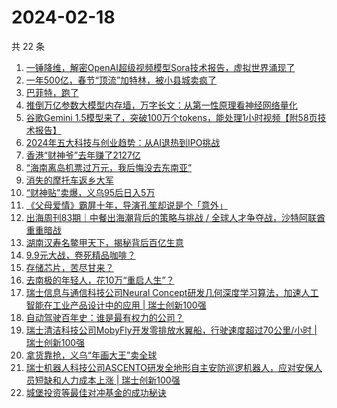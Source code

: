 # 2024-02-18

共 22 条

<!-- BEGIN 36KR -->
<!-- 最后更新时间 2024-02-18 06:02:44 +0800 -->
1. [一锤降维，解密OpenAI超级视频模型Sora技术报告，虚拟世界涌现了](https://36kr.com/p/2651890691244297)
1. [一年500亿，春节“顶流”加特林，被小县城卖疯了](https://36kr.com/p/2651194956561540)
1. [​巴菲特，跑了](https://36kr.com/p/2649670459277570)
1. [推倒万亿参数大模型内存墙，万字长文：从第一性原理看神经网络量化](https://36kr.com/p/2647879442612486)
1. [谷歌Gemini 1.5模型来了，突破100万个tokens，能处理1小时视频【附58页技术报告】](https://36kr.com/p/2650854374260993)
1. [2024年五大科技与创业趋势：从AI退热到IPO挑战](https://36kr.com/p/2597372212624004)
1. [香港“财神爷”去年赚了2127亿](https://36kr.com/p/2647743637766403)
1. [“海南离岛机票过万元，我后悔没去东南亚”](https://36kr.com/p/2649581787167875)
1. [消失的摩托车返乡大军](https://36kr.com/p/2648229133959430)
1. [“财神贴”卖爆，义乌95后日入5万](https://36kr.com/p/2647902571086086)
1. [《父母爱情》霸屏十年，导演孔笙却说是个「意外」](https://36kr.com/p/2638224884547848)
1. [出海周刊83期｜中餐出海潮背后的策略与挑战 / 全球人才争夺战，沙特阿联酋重重暗战](https://36kr.com/p/2638354024414344)
1. [湖南汉寿名鳖甲天下，揭秘背后百亿生意](https://36kr.com/p/2649384751217801)
1. [9.9元大战，卷死精品咖啡？](https://36kr.com/p/2651199753683208)
1. [存储芯片，苦尽甘来？](https://36kr.com/p/2647761426055424)
1. [去南极的年轻人，花10万“重启人生”？](https://36kr.com/p/2650839471045761)
1. [瑞士信息与通信科技公司Neural Concept研发几何深度学习算法，加速人工智能在工业产品设计中的应用 | 瑞士创新100强](https://36kr.com/p/2632131011071494)
1. [自动驾驶百年史：谁是最有权力的公司？](https://36kr.com/p/2651027423904009)
1. [瑞士清洁科技公司MobyFly开发零排放水翼船，行驶速度超过70公里/小时 | 瑞士创新100强](https://36kr.com/p/2651899125632261)
1. [拿货靠抢，义乌“年画大王”卖全球](https://36kr.com/p/2649318692897033)
1. [瑞士机器人科技公司ASCENTO研发全地形自主安防巡逻机器人，应对安保人员短缺和人力成本上涨 | 瑞士创新100强](https://36kr.com/p/2642014526590468)
1. [城堡投资等最佳对冲基金的成功秘诀](https://36kr.com/p/2647847483423881)
<!-- END 36KR -->